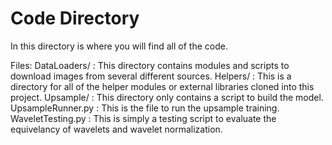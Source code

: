 # Code Directory

In this directory is where you will find all of the code. 

Files:
  DataLoaders/       : This directory contains modules and scripts to download images from several different sources. 
  Helpers/           : This is a directory for all of the helper modules or external libraries cloned into this project.
  Upsample/          : This directory only contains a script to build the model.
  UpsampleRunner.py  : This is the file to run the upsample training.
  WaveletTesting.py  : This is simply a testing script to evaluate the equivelancy of wavelets and wavelet normalization.